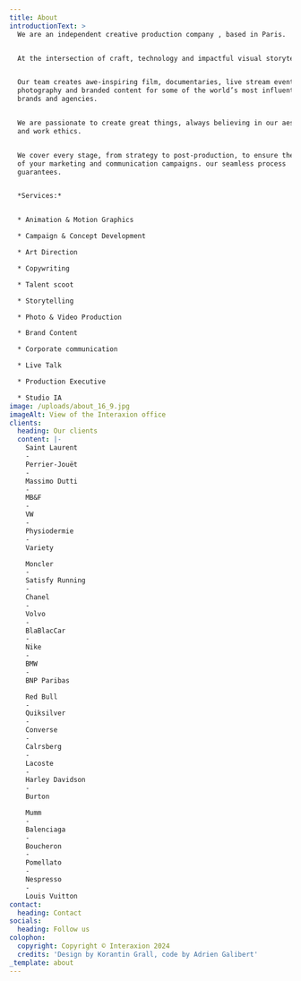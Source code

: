 ```yaml
---
title: About
introductionText: >
  We are an independent creative production company , based in Paris.


  At the intersection of craft, technology and impactful visual storytelling.


  Our team creates awe-inspiring film, documentaries, live stream events, still
  photography and branded content for some of the world’s most influential
  brands and agencies.


  We are passionate to create great things, always believing in our aesthetic
  and work ethics.


  We cover every stage, from strategy to post-production, to ensure the success
  of your marketing and communication campaigns. our seamless process
  guarantees.


  *Services:*


  * Animation & Motion Graphics

  * Campaign & Concept Development

  * Art Direction

  * Copywriting

  * Talent scoot

  * Storytelling

  * Photo & Video Production

  * Brand Content

  * Corporate communication

  * Live Talk

  * Production Executive

  * Studio IA
image: /uploads/about_16_9.jpg
imageAlt: View of the Interaxion office
clients:
  heading: Our clients
  content: |-
    Saint Laurent 
    -
    Perrier-Jouët
    -
    Massimo Dutti
    -
    MB&F
    -
    VW
    -
    Physiodermie
    -
    Variety 

    Moncler
    -
    Satisfy Running
    -
    Chanel
    -
    Volvo
    -
    BlaBlacCar
    -
    Nike
    -
    BMW
    -
    BNP Paribas

    Red Bull
    -
    Quiksilver
    -
    Converse
    -
    Calrsberg
    -
    Lacoste
    -
    Harley Davidson
    -
    Burton

    Mumm
    -
    Balenciaga
    -
    Boucheron
    -
    Pomellato
    -
    Nespresso
    -
    Louis Vuitton
contact:
  heading: Contact
socials:
  heading: Follow us
colophon:
  copyright: Copyright © Interaxion 2024
  credits: 'Design by Korantin Grall, code by Adrien Galibert'
_template: about
---
```


